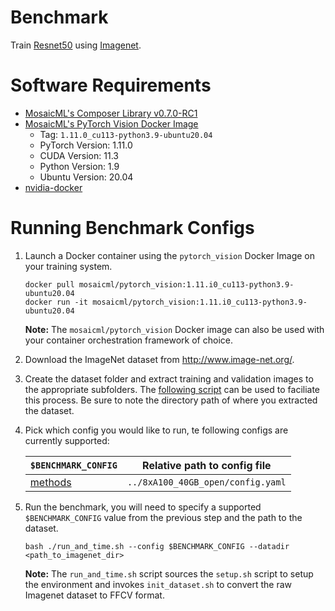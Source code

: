 # Benchmark

Train [Resnet50](https://github.com/mlcommons/training/tree/master/image_classification) using [Imagenet](http://image-net.org/).

# Software Requirements

* [MosaicML's Composer Library v0.7.0-RC1](https://github.com/mosaicml/composer/tree/v0.7.0-RC1)
* [MosaicML's PyTorch Vision Docker Image](https://hub.docker.com/r/mosaicml/pytorch_vision/tags)
   * Tag: `1.11.0_cu113-python3.9-ubuntu20.04`
   * PyTorch Version: 1.11.0
   * CUDA Version: 11.3
   * Python Version: 1.9
   * Ubuntu Version: 20.04
* [nvidia-docker](https://github.com/NVIDIA/nvidia-docker)

# Running Benchmark Configs

1. Launch a Docker container using the `pytorch_vision` Docker Image on your training system.
   
   ```
   docker pull mosaicml/pytorch_vision:1.11.i0_cu113-python3.9-ubuntu20.04
   docker run -it mosaicml/pytorch_vision:1.11.i0_cu113-python3.9-ubuntu20.04
   ``` 
   **Note:** The `mosaicml/pytorch_vision` Docker image can also be used with your container orchestration framework of choice.

1. Download the ImageNet dataset from http://www.image-net.org/.

1. Create the dataset folder and extract training and validation images to the appropriate subfolders.
   The [following script](https://github.com/pytorch/examples/blob/main/imagenet/extract_ILSVRC.sh) can be used to faciliate this process.
   Be sure to note the directory path of where you extracted the dataset.

1. Pick which config you would like to run, te following configs are currently supported:
   
   | `$BENCHMARK_CONFIG` | Relative path to config file |
   | --- | --- |
   | [methods](../8xA100_40GB_open/config.yaml) | `../8xA100_40GB_open/config.yaml` |


1. Run the benchmark, you will need to specify a supported `$BENCHMARK_CONFIG` value from the previous step and the path to the dataset.

   ```
   bash ./run_and_time.sh --config $BENCHMARK_CONFIG --datadir <path_to_imagenet_dir> 
   ```
   
   **Note:** The `run_and_time.sh` script sources the `setup.sh` script to setup the environment and invokes `init_dataset.sh` to convert the 
   raw Imagenet dataset to FFCV format.



